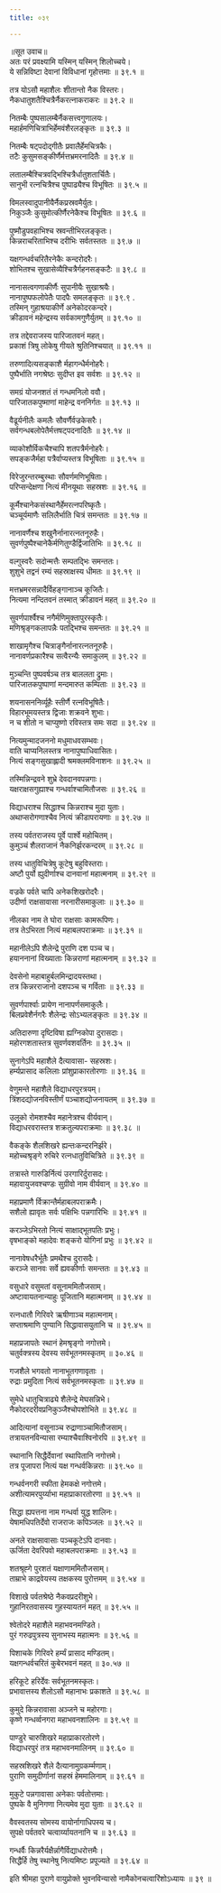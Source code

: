 ```yaml
---
title: ०३९

---
```

॥सूत उवाच॥  
अतः परं प्रवक्ष्यामि यस्मिन् यस्मिन् शिलोच्चये।  
ये सन्निविष्टा देवानां विविधानां गृहोत्तमाः ॥ ३९.१ ॥  
  
तत्र योऽसौ महाशैलः शीतान्तो नैक विस्तरः।  
नैकधातुशतैश्चित्रैर्नैकरत्नाकराकरः ॥ ३९.२ ॥  
  
नितम्बैः पुष्पसालम्बैर्नैकसत्त्वगुणालयः।  
महार्हमणिचित्राभिर्हेमवंशैरलङ्कृतः ॥ ३९.३ ॥  
  
नितम्बैः षट्पदोद्गीतैः प्रवालैर्हेमचित्रकैः।  
तटैः कुसुमसङ्कीर्णैर्मत्तभ्रमरनादितैः ॥ ३९.४ ॥  
  
लतालम्बैश्चित्रवद्भिश्चित्रैर्धातुशतार्चितैः।  
सानुभी रत्नचित्रैश्च पुष्पाढ्यैश्च विभूषितः ॥ ३९.५ ॥  
  
विमलस्वादुपानीयैर्नैकप्रस्रवमैर्युतः।  
निकुञ्जैः कुसुमोत्कीर्णैरनेकैश्च विभूषितः ॥ ३९.६ ॥  
  
पुष्मौडुपवहाभिश्च स्रवन्तीभिरलङ्कृतः।  
किन्नराचरिताभिश्च दरीभिः सर्वतस्ततः ॥ ३९.७ ॥  
  
यक्षगन्धर्वचरितैरनेकैः कन्दरोदरैः।  
शोभितश्च सुखासेव्यैश्चित्रैर्गहनसङ्कटैः ॥ ३९.८ ॥  
  
नानासत्वगणाकीर्णैः सुपानीयैः सुखाश्रयैः।  
नानापुष्पफलोपेतैः पादपैः समलङ्कृतः ॥ ३९.९ .  
तस्मिन् गुहाश्रयाकीर्णे अनेकोदरकन्दरे।  
क्रीडावनं महेन्द्रस्य सर्वकामगुणैर्युतम् ॥ ३९.१० ॥  
  
तत्र तद्देवराजस्य पारिजातवनं महत्।  
प्रकाशं त्रिषु लोकेषु गीयते श्रुतिनिश्चयात् ॥ ३९.११ ॥  
  
तरुणादित्यसङ्काशै र्महागन्धैर्मनोहरैः।  
पुष्पैर्भाति नगश्रेष्ठः सुदीप्त इव सर्वशः ॥ ३९.१२ ॥  
  
समग्रं योजनशतं तं गन्धमनिलो ववौ।  
पारिजातकपुष्माणां माहेन्द्र वननिर्गतः ॥ ३९.१३ ॥  
  
वैढूर्यनीलैः कमलैः सौवर्णैर्वज्रकेसरैः।  
सर्वगन्धबलोपेतैर्मत्तषट्पदनादितैः ॥ ३९.१४ ॥  
  
व्याकोशौर्विकचैश्चापि शतपत्रैर्मनोहरैः।  
सपङ्कजैर्महा पत्रैर्वाप्यस्तत्र विभूषिताः ॥ ३९.१५ ॥  
  
विरेजुरन्तरम्बुस्थाः सौवर्णमणिभूषिताः।  
परिप्सन्देक्षणा नित्यं मीनयूथाः सहस्रशः ॥ ३९.१६ ॥  
  
कूर्मैश्चानेकसंस्थानैर्हेमरत्नपरिष्कृतैः।  
चञ्चूर्यमाणैः सलिलैर्भाति चित्रं समन्ततः ॥ ३९.१७ ॥  
  
नानावर्णैश्च शखुनैर्नानारत्नतनूरुहैः।  
सुवर्णपुष्पैश्चानेकैर्मणितुण्डैर्द्विजातिभिः ॥ ३९.१८ ॥  
  
वल्गुस्वरैः सदोन्मत्तैः सम्पतद्भिः समन्ततः।  
शुशुभे तद्वनं रम्यं सहस्राक्षस्य धीमतः ॥ ३९.१९ ॥  
  
मत्तभ्रमरसन्नादैर्विहङ्गानाञ्च कूजितैः।  
नित्यमा नन्दितवनं तस्मात् क्रीडावनं महत् ॥ ३९.२० ॥  
  
सुवर्णपार्श्वैश्च नगैर्मणिमुक्तापुरस्कृतैः।  
मणिश्रृङ्गकलापन्नैः पतद्भिश्च समन्ततः ॥ ३९.२१ ॥  
  
शाखामृगैश्च चित्राङ्गैर्नानारत्नतनूरुहैः।  
नानावर्णप्रकारैश्च सत्वैरन्यैः समाकुलम् ॥ ३९.२२ ॥  
  
मुञ्चन्ति पुष्पवर्षञ्च तत्र बाललता द्रुमाः।  
पारिजातकपुष्पाणां मन्दमारुत कम्पिताः ॥ ३९.२३ ॥  
  
शयनासननिर्व्यूहैः स्तीर्णै रत्नविभूषितैः।  
विहारभूमयस्तत्र द्विजाः शक्रवने शुभाः।  
न च शीतो न चाप्युष्णो रविस्तत्र समः सदा ॥ ३९.२४ ॥  
  
नित्यमुन्मादजननो मधुमाधवसम्भवः।  
वाति चाप्यनिलस्तत्र नानापुष्पाधिवासितः।  
नित्यं सङ्गसुखाह्लादी श्रमक्लमविनाशनः ॥ ३९.२५ ॥  
  
तस्मिन्निन्द्रवने शुभ्रे देवदानवपन्नगाः।  
यक्षराक्षसगुह्याश्च गन्धर्वाश्चामितौजसः ॥ ३९.२६ ॥  
  
विद्याधराश्च सिद्धाश्च किन्नराश्च मुदा युताः।  
अथाप्सरोगणाश्चैव नित्यं क्रीडापरायणाः ॥ ३९.२७ ॥  
  
तस्य पर्वतराजस्य पूर्वे पार्श्वे महोचितम्।  
कुमुञ्चं शैलराजानं नैकनिर्झरकन्दरम् ॥ ३९.२८ ॥  
  
तस्य धातुविचित्रेषु कूटेषु बहुविस्तराः।  
अष्टौ पुर्यो ह्युदीर्णाश्च दानवानां महात्मनाम् ॥ ३९.२९ ॥  
  
वज्रके पर्वते चापि अनेकशिखरोदरैः।  
उदीर्णा राक्षसावासा नरनारीसमाकुलाः ॥ ३९.३० ॥  
  
नीलका नाम ते घोरा राक्षसाः कामरूपिणः।  
तत्र तेऽभिरता नित्यं महाबलपराक्रमाः ॥ ३९.३१ ॥  
  
महानीलेऽपि शैलेन्द्रे पुराणि दश पञ्च च।  
हयाननानां विख्याताः किन्नराणां महात्मनाम् ॥ ३९.३२ ॥  
  
देवसेनो महाबाहुर्बलमिन्द्रादयस्तथा।  
तत्र किन्नरराजानो दशपञ्च च गर्विताः ॥ ३९.३३ ॥  
  
सुवर्णपार्श्वाः प्रायेण नानापर्णसमाकुलैः।  
बिलप्रवेशैर्नगरैः शैलेन्द्रः सोऽभ्यलङ्कृतः ॥ ३९.३४ ॥  
  
अतिदारुणा दृष्टिविषा ह्यग्निकोपा दुरासदाः।  
महोरगशतास्तत्र सुवर्णवशवर्तिनः ॥ ३९.३५ ॥  
  
सुनागेऽपि महाशैले दैत्यावासा- सहस्रशः।  
हर्म्यप्रासाद कलिलाः प्रांशुप्राकारतोरणाः ॥ ३९.३६ ॥  
  
वेणुमन्ते महाशैले विद्याधरपुरत्रयम्।  
त्रिंशदद्योजनविस्तीर्णं पञ्चाशद्योजनायतम् ॥ ३९.३७ ॥  
  
उलूको रोमशश्चैव महानेत्रश्च वीर्यवान्।  
विद्याधरवरास्तत्र शक्रतुल्यपराक्रमाः ॥ ३९.३८ ॥  
  
वैकङ्के शैलशिखरे ह्यन्तःकन्दरनिर्झरे।  
महोच्चश्रृङ्गे रुचिरे रत्नधातुविचित्रिते ॥ ३९.३९ ॥  
  
तत्रास्ते गारुडिर्नित्यं उरगारिर्दुरासदः।  
महावायुजवश्चण्डः सुग्रीवो नाम वीर्यवान् ॥ ३९.४० ॥  
  
महाप्रमाणै र्विक्रान्तैर्महाबलपराक्रमैः।  
सशैलो ह्यावृतः सर्वः पक्षिभिः पन्नगारिभिः ॥ ३९.४१ ॥  
  
करञ्जेऽभिरतो नित्यं साक्षाद्भूतपतिः प्रभुः।  
वृषभाङ्को महादेवः शङ्करो योगिनां प्रभुः ॥ ३९.४२ ॥  
  
नानावेषधरैर्भूतैः प्रमथैश्च दुरासदैः।  
करञ्जे सानवः सर्वे ह्यवकीर्णाः समन्ततः ॥ ३९.४३ ॥  
  
वसुधारे वसुमतां वसूनाममितौजसाम्।  
अष्टावायतनान्याहुः पूजितानि महात्मनाम् ॥ ३९.४४ ॥  
  
रत्नधातौ गिरिवरे ऋषीणाञ्च महात्मनाम्।  
सप्ताश्रमाणि पुण्यानि सिद्धावासयुतानि च ॥ ३९.४५ ॥  
  
महाप्रजापतेः स्थानं हेमश्रृङ्गो नगोत्तमे।  
चतुर्वक्त्रस्य देवस्य सर्वभूतनमस्कृतम् ॥ ३०.४६ ॥  
  
गजशैले भगवतो नानाभूतगणावृताः ।  
रुद्राः प्रमुदिता नित्यं सर्वभूतनमस्कृताः ॥ ३९.४७ ॥  
  
सुमेधे धातुचित्राढ्ये शैलेन्द्रे मेघसन्निभे।  
नैकोदरदरीवप्रनिकुञ्जैश्चोपशोभिते ॥ ३९.४८ ॥  
  
आदित्यानां वसूनाञ्च रुद्राणाञ्चामितौजसाम्।  
तत्रायतनविन्यासा रम्याश्चैवाश्विनोरपि ॥ ३९.४९ ॥  
  
स्थानानि सिद्धैर्देवानां स्थापितानि नगोत्तमे।  
तत्र पूजापरा नित्यं यक्ष गन्धर्वकिन्नराः ॥ ३९.५० ॥  
  
गन्धर्वनगरी स्फीता हेमकक्षे नगोत्तमे।  
अशीत्यामरपुर्य्याभा महाप्राकारतोरणा ॥ ३९.५१ ॥  
  
सिद्धा ह्यपत्तना नाम गन्धर्वा युद्ध शालिनः।  
येषामधिपतिर्देवो राजराजः कपिञ्जलः ॥ ३९.५२ ॥  
  
अनले राक्षसावासाः पञ्चकूटेऽपि दानवाः।  
ऊर्जिता देवरिपवो महाबलपराक्रमाः ॥ ३९.५३ ॥  
  
शतश्रृह्गे पुरशतं यक्षाणाममितौजसाम्।  
ताम्राभे काद्रवेयस्य तक्षकस्य पुरोत्तमम् ॥ ३९.५४ ॥  
  
विशाखे पर्वतश्रेष्ठे नैकवप्रदरीशुभे।  
गुहानिरतवासस्य गुहस्यायतनं महत् ॥ ३९.५५ ॥  
  
श्वेतोदरे महाशैले महाभवनमण्डिते।  
पुरं गरुढपुत्रस्य सुनाभस्य महात्मनः ॥ ३९.५६ ॥  
  
पिशाचके गिरिवरे हर्म्यं प्रासाद मण्डितम्।  
यक्षगन्धर्वचरितं कुबेरभवनं महत् ॥ ३०.५७ ॥  
  
हरिकूटे हरिर्देवः सर्वभूतनमस्कृतः।  
प्रभावात्तस्य शैलोऽसौ महानाभः प्रकाशते ॥ ३९.५८ ॥  
  
कुमुदे किन्नरावासा अञ्जने च महोरगाः।  
कृष्णे गन्धर्व्वनगरा महाभवनशालिनः ॥ ३९.५९ ॥  
  
पाण्डुरे चारुशिखरे महाप्राकारतोरणे।  
विद्याधरपुरं तत्र महाभवनमालिनम् ॥ ३९.६० ॥  
  
सहस्रशिखरे शैले दैत्यानामुग्रकर्म्मणाम्।  
पुराणि समुदीर्णानां सहस्रं हेममालिनाम् ॥ ३९.६१ ॥  
  
मुकुटे पन्नगावासा अनेकाः पर्वतोत्तमाः।  
पुष्पके वै मुनिगणा नित्यमेव मुदा युताः ॥ ३९.६२ ॥  
  
वैवस्वतस्य सोमस्य वायोर्नागाधिपस्य च।  
सुपक्षे पर्वतवरे चत्वार्य्यायतनानि च ॥ ३९.६३ ॥  
  
गन्धर्वैः किन्नरैर्यक्षैर्न्नागैर्विद्याधरोत्तमैः।  
सिद्धैर्हि तेषु स्थानेषु नित्यमिष्टः प्रपूज्यते ॥ ३९.६४ ॥  
  
इति श्रीमहा पुराणे वायुप्रोक्ते भुवनविन्यासो नामैकोनचत्वारिंशोऽध्यायः ॥ ३९ ॥